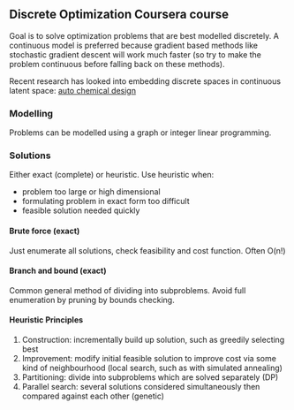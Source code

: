 ## Discrete Optimization Coursera course
Goal is to solve optimization problems that are best modelled discretely.
A continuous model is preferred because gradient based methods like stochastic gradient descent
will work much faster (so try to make the problem continuous before falling back on these methods).

Recent research has looked into embedding discrete spaces in continuous latent space: [auto chemical design](https://pubs.acs.org/doi/full/10.1021/acscentsci.7b00572)

### Modelling
Problems can be modelled using a graph or integer linear programming.

### Solutions
Either exact (complete) or heuristic.
Use heuristic when:
- problem too large or high dimensional
- formulating problem in exact form too difficult
- feasible solution needed quickly

#### Brute force (exact)
Just enumerate all solutions, check feasibility and cost function. Often O(n!)

#### Branch and bound (exact)
Common general method of dividing into subproblems.
Avoid full enumeration by pruning by bounds checking.

#### Heuristic Principles
1. Construction: incrementally build up solution, such as greedily selecting best
2. Improvement: modify initial feasible solution to improve cost via some kind of neighbourhood (local search, such as with simulated annealing)
3. Partitioning: divide into subproblems which are solved separately (DP)
4. Parallel search: several solutions considered simultaneously then compared against each other (genetic)